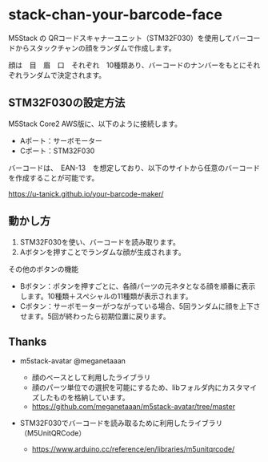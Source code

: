# stack-chan-your-barcode-face

M5Stack の QRコードスキャナーユニット（STM32F030）を使用してバーコードからスタックチャンの顔をランダムで作成します。

顔は　目　眉　口　それぞれ　10種類あり、バーコードのナンバーをもとにそれぞれランダムで決定されます。

## STM32F030の設定方法

M5Stack Core2 AWS版に、以下のように接続します。

- Aポート：サーボモーター
- Cポート：STM32F030

バーコードは、　EAN-13　を想定しており、以下のサイトから任意のバーコードを作成することが可能です。

https://u-tanick.github.io/your-barcode-maker/

## 動かし方

1. STM32F030を使い、バーコードを読み取ります。
2. Aボタンを押すことでランダムな顔が生成されます。

その他のボタンの機能

- Bボタン：ボタンを押すごとに、各顔パーツの元ネタとなる顔を順番に表示します。10種類＋スペシャルの11種類が表示されます。
- Cボタン：サーボモーターがつながっている場合、5回ランダムに顔を上下させます。5回が終わったら初期位置に戻ります。

## Thanks

- m5stack-avatar @meganetaaan
  - 顔のベースとして利用したライブラリ
  - 顔のパーツ単位での選択を可能にするため、libフォルダ内にカスタマイズしたものを格納しています。
  - https://github.com/meganetaaan/m5stack-avatar/tree/master

- STM32F030でバーコードを読み取るために利用したライブラリ（M5UnitQRCode）
  - https://www.arduino.cc/reference/en/libraries/m5unitqrcode/